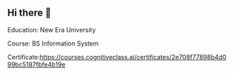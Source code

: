 ## Hi there 👋

Education: New Era University 

Course: BS Information System

Certificate:https://courses.cognitiveclass.ai/certificates/2e708f77898b4d099bc5187fbfe4b19e
